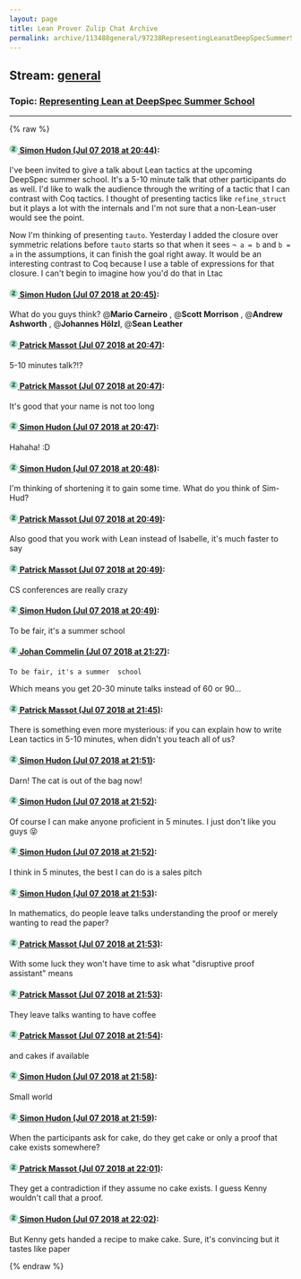 ```yaml
---
layout: page
title: Lean Prover Zulip Chat Archive 
permalink: archive/113488general/97238RepresentingLeanatDeepSpecSummerSchool.html
---
```


## Stream: [general](index.html)
### Topic: [Representing Lean at DeepSpec Summer School](97238RepresentingLeanatDeepSpecSummerSchool.html)

---


{% raw %}
#### [![Click to go to Zulip](../../assets/img/zulip2.png) Simon Hudon (Jul 07 2018 at 20:44)](https://leanprover.zulipchat.com/#narrow/stream/113488-general/topic/Representing%20Lean%20at%20DeepSpec%20Summer%20School/near/129267892):
I've been invited to give a talk about Lean tactics at the upcoming DeepSpec summer school. It's a 5-10 minute talk that other participants do as well. I'd like to walk the audience through the writing of a tactic that I can contrast with Coq tactics. I thought of presenting tactics like `refine_struct` but it plays a lot with the internals and I'm not sure that a non-Lean-user would see the point. 

Now I'm thinking of presenting `tauto`. Yesterday I added the closure over symmetric relations before `tauto` starts so that when it sees `¬ a = b` and `b = a` in the assumptions, it can finish the goal right away. It would be an interesting contrast to Coq because I use a table of expressions for that closure. I can't begin to imagine how you'd do that in Ltac

#### [![Click to go to Zulip](../../assets/img/zulip2.png) Simon Hudon (Jul 07 2018 at 20:45)](https://leanprover.zulipchat.com/#narrow/stream/113488-general/topic/Representing%20Lean%20at%20DeepSpec%20Summer%20School/near/129267907):
What do you guys think? @**Mario Carneiro** , @**Scott Morrison** , @**Andrew Ashworth** , @**Johannes Hölzl**, @**Sean Leather**

#### [![Click to go to Zulip](../../assets/img/zulip2.png) Patrick Massot (Jul 07 2018 at 20:47)](https://leanprover.zulipchat.com/#narrow/stream/113488-general/topic/Representing%20Lean%20at%20DeepSpec%20Summer%20School/near/129267986):
5-10 minutes talk?!?

#### [![Click to go to Zulip](../../assets/img/zulip2.png) Patrick Massot (Jul 07 2018 at 20:47)](https://leanprover.zulipchat.com/#narrow/stream/113488-general/topic/Representing%20Lean%20at%20DeepSpec%20Summer%20School/near/129267993):
It's good that your name is not too long

#### [![Click to go to Zulip](../../assets/img/zulip2.png) Simon Hudon (Jul 07 2018 at 20:47)](https://leanprover.zulipchat.com/#narrow/stream/113488-general/topic/Representing%20Lean%20at%20DeepSpec%20Summer%20School/near/129267995):
Hahaha! :D

#### [![Click to go to Zulip](../../assets/img/zulip2.png) Simon Hudon (Jul 07 2018 at 20:48)](https://leanprover.zulipchat.com/#narrow/stream/113488-general/topic/Representing%20Lean%20at%20DeepSpec%20Summer%20School/near/129268039):
I'm thinking of shortening it to gain some time. What do you think of Sim-Hud?

#### [![Click to go to Zulip](../../assets/img/zulip2.png) Patrick Massot (Jul 07 2018 at 20:49)](https://leanprover.zulipchat.com/#narrow/stream/113488-general/topic/Representing%20Lean%20at%20DeepSpec%20Summer%20School/near/129268050):
Also good that you work with Lean instead of Isabelle, it's much faster to say

#### [![Click to go to Zulip](../../assets/img/zulip2.png) Patrick Massot (Jul 07 2018 at 20:49)](https://leanprover.zulipchat.com/#narrow/stream/113488-general/topic/Representing%20Lean%20at%20DeepSpec%20Summer%20School/near/129268053):
CS conferences are really crazy

#### [![Click to go to Zulip](../../assets/img/zulip2.png) Simon Hudon (Jul 07 2018 at 20:49)](https://leanprover.zulipchat.com/#narrow/stream/113488-general/topic/Representing%20Lean%20at%20DeepSpec%20Summer%20School/near/129268054):
To be fair, it's a summer  school

#### [![Click to go to Zulip](../../assets/img/zulip2.png) Johan Commelin (Jul 07 2018 at 21:27)](https://leanprover.zulipchat.com/#narrow/stream/113488-general/topic/Representing%20Lean%20at%20DeepSpec%20Summer%20School/near/129269349):
```quote
To be fair, it's a summer  school
```
Which means you get 20-30 minute talks instead of 60 or 90...

#### [![Click to go to Zulip](../../assets/img/zulip2.png) Patrick Massot (Jul 07 2018 at 21:45)](https://leanprover.zulipchat.com/#narrow/stream/113488-general/topic/Representing%20Lean%20at%20DeepSpec%20Summer%20School/near/129269934):
There is something even more mysterious: if you can explain how to write Lean tactics in 5-10 minutes, when didn't you teach all of us?

#### [![Click to go to Zulip](../../assets/img/zulip2.png) Simon Hudon (Jul 07 2018 at 21:51)](https://leanprover.zulipchat.com/#narrow/stream/113488-general/topic/Representing%20Lean%20at%20DeepSpec%20Summer%20School/near/129270092):
Darn! The cat is out of the bag now!

#### [![Click to go to Zulip](../../assets/img/zulip2.png) Simon Hudon (Jul 07 2018 at 21:52)](https://leanprover.zulipchat.com/#narrow/stream/113488-general/topic/Representing%20Lean%20at%20DeepSpec%20Summer%20School/near/129270098):
Of course I can make anyone proficient in 5 minutes. I just don't like you guys :stuck_out_tongue_closed_eyes:

#### [![Click to go to Zulip](../../assets/img/zulip2.png) Simon Hudon (Jul 07 2018 at 21:52)](https://leanprover.zulipchat.com/#narrow/stream/113488-general/topic/Representing%20Lean%20at%20DeepSpec%20Summer%20School/near/129270140):
I think in 5 minutes, the best I can do is a sales pitch

#### [![Click to go to Zulip](../../assets/img/zulip2.png) Simon Hudon (Jul 07 2018 at 21:53)](https://leanprover.zulipchat.com/#narrow/stream/113488-general/topic/Representing%20Lean%20at%20DeepSpec%20Summer%20School/near/129270148):
In mathematics, do people leave talks understanding the proof or merely wanting to read the paper?

#### [![Click to go to Zulip](../../assets/img/zulip2.png) Patrick Massot (Jul 07 2018 at 21:53)](https://leanprover.zulipchat.com/#narrow/stream/113488-general/topic/Representing%20Lean%20at%20DeepSpec%20Summer%20School/near/129270149):
With some luck they won't have time to ask what "disruptive proof assistant" means

#### [![Click to go to Zulip](../../assets/img/zulip2.png) Patrick Massot (Jul 07 2018 at 21:53)](https://leanprover.zulipchat.com/#narrow/stream/113488-general/topic/Representing%20Lean%20at%20DeepSpec%20Summer%20School/near/129270152):
They leave talks wanting to have coffee

#### [![Click to go to Zulip](../../assets/img/zulip2.png) Patrick Massot (Jul 07 2018 at 21:54)](https://leanprover.zulipchat.com/#narrow/stream/113488-general/topic/Representing%20Lean%20at%20DeepSpec%20Summer%20School/near/129270191):
and cakes if available

#### [![Click to go to Zulip](../../assets/img/zulip2.png) Simon Hudon (Jul 07 2018 at 21:58)](https://leanprover.zulipchat.com/#narrow/stream/113488-general/topic/Representing%20Lean%20at%20DeepSpec%20Summer%20School/near/129270325):
Small world

#### [![Click to go to Zulip](../../assets/img/zulip2.png) Simon Hudon (Jul 07 2018 at 21:59)](https://leanprover.zulipchat.com/#narrow/stream/113488-general/topic/Representing%20Lean%20at%20DeepSpec%20Summer%20School/near/129270338):
When the participants ask for cake, do they get cake or only a proof that cake exists somewhere?

#### [![Click to go to Zulip](../../assets/img/zulip2.png) Patrick Massot (Jul 07 2018 at 22:01)](https://leanprover.zulipchat.com/#narrow/stream/113488-general/topic/Representing%20Lean%20at%20DeepSpec%20Summer%20School/near/129270415):
They get a contradiction if they assume no cake exists. I guess Kenny wouldn't call that a proof.

#### [![Click to go to Zulip](../../assets/img/zulip2.png) Simon Hudon (Jul 07 2018 at 22:02)](https://leanprover.zulipchat.com/#narrow/stream/113488-general/topic/Representing%20Lean%20at%20DeepSpec%20Summer%20School/near/129270458):
But Kenny gets handed a recipe to make cake. Sure, it's convincing but it tastes like paper


{% endraw %}
